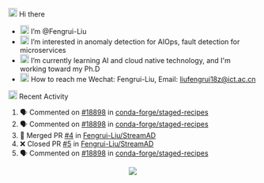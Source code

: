
<img src="https://media.giphy.com/media/hvRJCLFzcasrR4ia7z/giphy.gif" width="18px"> Hi there

- <img src="https://media.giphy.com/media/L05Su3yKJczBwt4vai/giphy.gif" width="18px"> I’m @Fengrui-Liu
- <img src="https://media.giphy.com/media/jRGqHB6RC5Nh7ZJLDb/giphy.gif" width="18px"> I’m interested in anomaly detection for AIOps, fault detection for microservices
- <img src="https://media.giphy.com/media/QssGEmpkyEOhBCb7e1/giphy.gif" width="18px"> I’m currently learning AI and cloud native technology, and I'm working toward my Ph.D
- <img src="https://media.giphy.com/media/iPRtIf0OlGlSnNfV7W/giphy.gif" width="18px"> How to reach me Wechat: Fengrui-Liu, Email: liufengrui18z@ict.ac.cn

<img src="https://media.giphy.com/media/wzeS5qCu28sSmP3bBh/giphy.gif" width="18px"> Recent Activity
 
<!--START_SECTION:activity-->
1. 🗣 Commented on [#18898](https://github.com/conda-forge/staged-recipes/issues/18898) in [conda-forge/staged-recipes](https://github.com/conda-forge/staged-recipes)
2. 🗣 Commented on [#18898](https://github.com/conda-forge/staged-recipes/issues/18898) in [conda-forge/staged-recipes](https://github.com/conda-forge/staged-recipes)
3. 🎉 Merged PR [#4](https://github.com/Fengrui-Liu/StreamAD/pull/4) in [Fengrui-Liu/StreamAD](https://github.com/Fengrui-Liu/StreamAD)
4. ❌ Closed PR [#5](https://github.com/Fengrui-Liu/StreamAD/pull/5) in [Fengrui-Liu/StreamAD](https://github.com/Fengrui-Liu/StreamAD)
5. 🗣 Commented on [#18898](https://github.com/conda-forge/staged-recipes/issues/18898) in [conda-forge/staged-recipes](https://github.com/conda-forge/staged-recipes)
<!--END_SECTION:activity-->

<p align="center"> <img src="https://github-readme-stats.vercel.app/api?username=Fengrui-Liu&show_icons=true"  />
